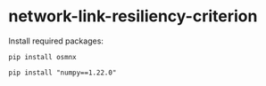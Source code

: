 # network-link-resiliency-criterion

Install required packages:

```shell
pip install osmnx
```

```shell
pip install "numpy==1.22.0"
```
